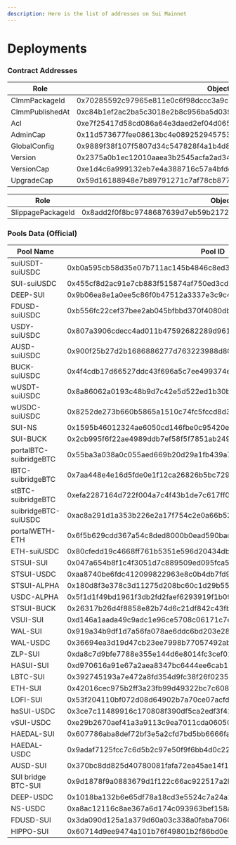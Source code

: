 ```yaml
---
description: Here is the list of addresses on Sui Mainnet
---
```


# Deployments

### Contract Addresses

| Role            | ObjectId                                                             |
| --------------- | -------------------------------------------------------------------- |
| ClmmPackageId   | 0x70285592c97965e811e0c6f98dccc3a9c2b4ad854b3594faab9597ada267b860   |
| ClmmPublishedAt | 0xc84b1ef2ac2ba5c3018e2b8c956ba5d0391e0e46d1daa1926d5a99a6a42526b4   |
| Acl             | 0xe7f25417d58cd086a64e3daed2ef04d065b606458becce33871f6d3e8b35db9d   |
| AdminCap        | 0x11d573677fee08613bc4e089252945753445ad710ac3e8e4b61d4f8281907118   |
| GlobalConfig    | 0x9889f38f107f5807d34c547828f4a1b4d814450005a4517a58a1ad476458abfc   |
| Version         | 0x2375a0b1ec12010aaea3b2545acfa2ad34cfbba03ce4b59f4c39e1e25eed1b2a   |
| VersionCap      | 0xe1d4c6a999132eb7e4a388716c57a4bfde3c6614d9e51aa209358c4fb45fabb1   |
| UpgradeCap      | 0x59d16188948e7b89791271c7af78cb877092b8858db44c9166b8af9dee55dcb4   |

| Role              | ObjectId                                                           |
| ----------------- | ------------------------------------------------------------------ |
| SlippagePackageId | 0x8add2f0f8bc9748687639d7eb59b2172ba09a0172d9e63c029e23a7dbdb6abe6 |

### Pools Data (Official)

| Pool Name              | Pool ID                                                            | coinXType                                                                          | coinYType                                                                        |
| ---------------------- | ------------------------------------------------------------------ | ---------------------------------------------------------------------------------- | -------------------------------------------------------------------------------- |
| suiUSDT-suiUSDC        | 0xb0a595cb58d35e07b711ac145b4846c8ed39772c6d6f6716d89d71c64384543b | 0x375f70cf2ae4c00bf37117d0c85a2c71545e6ee05c4a5c7d282cd66a4504b068::usdt::USDT     | 0xdba34672e30cb065b1f93e3ab55318768fd6fef66c15942c9f7cb846e2f900e7::usdc::USDC   |
| SUI-suiUSDC            | 0x455cf8d2ac91e7cb883f515874af750ed3cd18195c970b7a2d46235ac2b0c388 | 0x0000000000000000000000000000000000000000000000000000000000000002::sui::SUI       | 0xdba34672e30cb065b1f93e3ab55318768fd6fef66c15942c9f7cb846e2f900e7::usdc::USDC   |
| DEEP-SUI               | 0x9b06ea8e1a0ee5c86f0b47512a3337e3c9c4e235c4ec698d15b51b0a8ec3e5a9 | 0xdeeb7a4662eec9f2f3def03fb937a663dddaa2e215b8078a284d026b7946c270::deep::DEEP     | 0x0000000000000000000000000000000000000000000000000000000000000002::sui::SUI     |
| FDUSD-suiUSDC          | 0xb556fc22cef37bee2ab045bfbbd370f4080db5f6f2dd35a8eff3699ddf48e454 | 0xf16e6b723f242ec745dfd7634ad072c42d5c1d9ac9d62a39c381303eaa57693a::fdusd::FDUSD   | 0xdba34672e30cb065b1f93e3ab55318768fd6fef66c15942c9f7cb846e2f900e7::usdc::USDC   |
| USDY-suiUSDC           | 0x807a3906cdecc4ad011b47592682289d961415dfc1bfd4714c6572b1c8cccd9f | 0x960b531667636f39e85867775f52f6b1f220a058c4de786905bdf761e06a56bb::usdy::USDY     | 0xdba34672e30cb065b1f93e3ab55318768fd6fef66c15942c9f7cb846e2f900e7::usdc::USDC   |
| AUSD-suiUSDC           | 0x900f25b27d2b1686886277d763223988d802f3b6152d02872c382d4dce05e25b | 0x2053d08c1e2bd02791056171aab0fd12bd7cd7efad2ab8f6b9c8902f14df2ff2::ausd::AUSD     | 0xdba34672e30cb065b1f93e3ab55318768fd6fef66c15942c9f7cb846e2f900e7::usdc::USDC   |
| BUCK-suiUSDC           | 0x4f4cdb17d66527ddc43f696a5c7ee499374e38a6fbb58b236a7491cf63f4d133 | 0xce7ff77a83ea0cb6fd39bd8748e2ec89a3f41e8efdc3f4eb123e0ca37b184db2::buck::BUCK     | 0xdba34672e30cb065b1f93e3ab55318768fd6fef66c15942c9f7cb846e2f900e7::usdc::USDC   |
| wUSDT-suiUSDC          | 0x8a86062a0193c48b9d7c42e5d522ed1b30ba1010c72e0cd0dad1525036775c8b | 0xc060006111016b8a020ad5b33834984a437aaa7d3c74c18e09a95d48aceab08c::coin::COIN     | 0xdba34672e30cb065b1f93e3ab55318768fd6fef66c15942c9f7cb846e2f900e7::usdc::USDC   |
| wUSDC-suiUSDC          | 0x8252de273b660b5865a1510c74fc5fccd8d318a9ef95f938ea6e78eb2ae907c8 | 0x5d4b302506645c37ff133b98c4b50a5ae14841659738d6d733d59d0d217a93bf::coin::COIN     | 0xdba34672e30cb065b1f93e3ab55318768fd6fef66c15942c9f7cb846e2f900e7::usdc::USDC   |
| SUI-NS                 | 0x1595b46012324ae6050cd146fbe0c95420eb96f557eda462c93526c01e179735 | 0x0000000000000000000000000000000000000000000000000000000000000002::sui::SUI       | 0x5145494a5f5100e645e4b0aa950fa6b68f614e8c59e17bc5ded3495123a79178::ns::NS       |
| SUI-BUCK               | 0x2cb995f6f22ae4989ddb7ef58f5f7851ab2497291dfab00d2fc429bfc41b346c | 0x0000000000000000000000000000000000000000000000000000000000000002::sui::SUI       | 0xce7ff77a83ea0cb6fd39bd8748e2ec89a3f41e8efdc3f4eb123e0ca37b184db2::buck::BUCK   |
| portalBTC-suibridgeBTC | 0x55ba3a038a0c055aed669b20d29a1fb439a7128d8362523c36fc8e98462fd73e | 0x027792d9fed7f9844eb4839566001bb6f6cb4804f66aa2da6fe1ee242d896881::coin::COIN     | 0xaafb102dd0902f5055cadecd687fb5b71ca82ef0e0285d90afde828ec58ca96b::btc::BTC     |
| IBTC-suibridgeBTC      | 0x7aa448e4e16d5fde0e1f12ca26826b5bc72921bea5067f6f12fd7e298e2655f9 | 0x3e8e9423d80e1774a7ca128fccd8bf5f1f7753be658c5e645929037f7c819040::lbtc::LBTC     | 0xaafb102dd0902f5055cadecd687fb5b71ca82ef0e0285d90afde828ec58ca96b::btc::BTC     |
| stBTC-suibridgeBTC     | 0xefa2287164d722f004a7c4f43b1de7c617ff0081e42b0d24dbe752fb91c6350e | 0x5f496ed5d9d045c5b788dc1bb85f54100f2ede11e46f6a232c29daada4c5bdb6::coin::COIN     | 0xaafb102dd0902f5055cadecd687fb5b71ca82ef0e0285d90afde828ec58ca96b::btc::BTC     |
| suibridgeBTC-suiUSDC   | 0xac8a291d1a353b226e2a17f754c2e0a66b523bb16631c05b94f35ca965107747 | 0xaafb102dd0902f5055cadecd687fb5b71ca82ef0e0285d90afde828ec58ca96b::btc::BTC       | 0xdba34672e30cb065b1f93e3ab55318768fd6fef66c15942c9f7cb846e2f900e7::usdc::USDC   |
| portalWETH-ETH         | 0x6f5b629cdd367a54c8ded8000b0ead590badd04667e306aa30e11a61a0fc810b | 0xaf8cd5edc19c4512f4259f0bee101a40d41ebed738ade5874359610ef8eeced5::coin::COIN     | 0xd0e89b2af5e4910726fbcd8b8dd37bb79b29e5f83f7491bca830e94f7f226d29::eth::ETH     |
| ETH-suiUSDC            | 0x80cfedd19c4668ff761b5351e596d20434db14377342a542328c01b933ac0bf3 | 0xd0e89b2af5e4910726fbcd8b8dd37bb79b29e5f83f7491bca830e94f7f226d29::eth::ETH       | 0xdba34672e30cb065b1f93e3ab55318768fd6fef66c15942c9f7cb846e2f900e7::usdc::USDC   |
| STSUI-SUI              | 0x047a654b8f1c4f3051d7c889509ed095fca5c95c4423601ae8b4a98fc9bf454a | 0xd1b72982e40348d069bb1ff701e634c117bb5f741f44dff91e472d3b01461e55::stsui::STSUI   | 0x0000000000000000000000000000000000000000000000000000000000000002::sui::SUI     |
| STSUI-USDC             | 0xaa8740be6fdc412099822963e8c0b4db7fd93cea8dc6cd2b6cd13caff4e46840 | 0xd1b72982e40348d069bb1ff701e634c117bb5f741f44dff91e472d3b01461e55::stsui::STSUI   | 0xdba34672e30cb065b1f93e3ab55318768fd6fef66c15942c9f7cb846e2f900e7::usdc::USDC   |
| STSUI-ALPHA            | 0x180d8f3e378c3d11275d208bc60c1d29b55216afd08a10ce8034534cb1e32acf | 0xd1b72982e40348d069bb1ff701e634c117bb5f741f44dff91e472d3b01461e55::stsui::STSUI   | 0xfe3afec26c59e874f3c1d60b8203cb3852d2bb2aa415df9548b8d688e6683f93::alpha::ALPHA |
| USDC-ALPHA             | 0x5f1d1f49bd1961f3db2fd2faef6293919f1b09cd692958acfaa5722e3e3ae6d9 | 0xdba34672e30cb065b1f93e3ab55318768fd6fef66c15942c9f7cb846e2f900e7::usdc::USDC     | 0xfe3afec26c59e874f3c1d60b8203cb3852d2bb2aa415df9548b8d688e6683f93::alpha::ALPHA |
| STSUI-BUCK             | 0x26317b26d4f8858e82b74d6c21df842c43fbac6d94487f945cf39dacb63086a9 | 0xd1b72982e40348d069bb1ff701e634c117bb5f741f44dff91e472d3b01461e55::stsui::STSUI   | 0xce7ff77a83ea0cb6fd39bd8748e2ec89a3f41e8efdc3f4eb123e0ca37b184db2::buck::BUCK   |
| VSUI-SUI               | 0xd146a1aada49c9adc1e96ce5708c06171c7e784e63eb8455693ada96ad83c6cc | 0x549e8b69270defbfafd4f94e17ec44cdbdd99820b33bda2278dea3b9a32d3f55::cert::CERT     | 0x0000000000000000000000000000000000000000000000000000000000000002::sui::SUI     |
| WAL-SUI                | 0x919a34b9df1d7a56fa078ae6ddc6bd203e284974704d85721062d38ee3a6701a | 0x356a26eb9e012a68958082340d4c4116e7f55615cf27affcff209cf0ae544f59::wal::WAL       | 0x0000000000000000000000000000000000000000000000000000000000000002::sui::SUI     |
| WAL-USDC               | 0x36694ea3d19d47cb23ee7998b77057492ab5b18ffe0223ae2700d02423227124 | 0x356a26eb9e012a68958082340d4c4116e7f55615cf27affcff209cf0ae544f59::wal::WAL       | 0xdba34672e30cb065b1f93e3ab55318768fd6fef66c15942c9f7cb846e2f900e7::usdc::USDC   |
| ZLP-SUI                | 0xda8c7d9bfe7788e355e144d6e8014fc3cef0172350eec3de5ea4511f4eb4ec6d | 0xf7fade57462e56e2eff1d7adef32e4fd285b21fd81f983f407bb7110ca766cda::zlp::ZLP       | 0x0000000000000000000000000000000000000000000000000000000000000002::sui::SUI     |
| HASUI-SUI              | 0xd970616a91e67a2aea8347bc6444ee6cab11657718ff0c4b833d4f5de12efad0 | 0xbde4ba4c2e274a60ce15c1cfff9e5c42e41654ac8b6d906a57efa4bd3c29f47d::hasui::HASUI   | 0x0000000000000000000000000000000000000000000000000000000000000002::sui::SUI     |
| LBTC-SUI               | 0x392745193a7e472a8fd354d9fc38f26f023547566a4cda4864ee29a2c21f6fc8 | 0x3e8e9423d80e1774a7ca128fccd8bf5f1f7753be658c5e645929037f7c819040::lbtc::LBTC     | 0x0000000000000000000000000000000000000000000000000000000000000002::sui::SUI     |
| ETH-SUI                | 0x42016cec975b2ff3a23fb99d49322bc7c608a530faf7c7568c5b4afca564dde9 | 0xd0e89b2af5e4910726fbcd8b8dd37bb79b29e5f83f7491bca830e94f7f226d29::eth::ETH       | 0x0000000000000000000000000000000000000000000000000000000000000002::sui::SUI     |
| LOFI-SUI               | 0x53f204110bf072d08d64902b7a70ce07acfd7adfe6574da119f8ef56e635f44f | 0xf22da9a24ad027cccb5f2d496cbe91de953d363513db08a3a734d361c7c17503::LOFI::LOFI     | 0x0000000000000000000000000000000000000000000000000000000000000002::sui::SUI     |
| haSUI-USDC             | 0x3ce7c11489916c170808f390df5ca2edf3f422ba39cac2558e5a287a77aa5c3b | 0xbde4ba4c2e274a60ce15c1cfff9e5c42e41654ac8b6d906a57efa4bd3c29f47d::hasui::HASUI   | 0xdba34672e30cb065b1f93e3ab55318768fd6fef66c15942c9f7cb846e2f900e7::usdc::USDC   |
| vSUI-USDC              | 0xe29b2670aef41a3a9113c9ea7011cda06050207828908073ae6df82212589db1 | 0x549e8b69270defbfafd4f94e17ec44cdbdd99820b33bda2278dea3b9a32d3f55::cert::CERT     | 0xdba34672e30cb065b1f93e3ab55318768fd6fef66c15942c9f7cb846e2f900e7::usdc::USDC   |
| HAEDAL-SUI             | 0x607786aba8def72bf3e5a2cfd7bd5bb6666faf3b3ae77e1d4e6319074ad6d879 | 0x3a304c7feba2d819ea57c3542d68439ca2c386ba02159c740f7b406e592c62ea::haedal::HAEDAL | 0x0000000000000000000000000000000000000000000000000000000000000002::sui::SUI     |
| HAEDAL-USDC            | 0x9adaf7125fcc7c6d5b2c97e50f9f6bb4d0c221f6b2fd7b54152039a12cee3b38 | 0x3a304c7feba2d819ea57c3542d68439ca2c386ba02159c740f7b406e592c62ea::haedal::HAEDAL | 0xdba34672e30cb065b1f93e3ab55318768fd6fef66c15942c9f7cb846e2f900e7::usdc::USDC   |
| AUSD-SUI               | 0x370bc8dd825d40780081fafa72ea45ae14f15e3bc47667fdfdc9270541cc1e23 | 0x2053d08c1e2bd02791056171aab0fd12bd7cd7efad2ab8f6b9c8902f14df2ff2::ausd::AUSD     | 0x0000000000000000000000000000000000000000000000000000000000000002::sui::SUI     |
| SUI bridge BTC-SUI     | 0x9d1878f9a0883679d1f122c66ac922517a2b11673db161d8820c5aacd83750f9 | 0xaafb102dd0902f5055cadecd687fb5b71ca82ef0e0285d90afde828ec58ca96b::btc::BTC       | 0x0000000000000000000000000000000000000000000000000000000000000002::sui::SUI     |
| DEEP-USDC              | 0x1018ba132b6e65df78a18cd3e5524c7a24a13d445711e09cda065a28a22b616e | 0xdeeb7a4662eec9f2f3def03fb937a663dddaa2e215b8078a284d026b7946c270::deep::DEEP     | 0xdba34672e30cb065b1f93e3ab55318768fd6fef66c15942c9f7cb846e2f900e7::usdc::USDC   |
| NS-USDC                | 0xa8ac12116c8ae367a6d174c093963bef158a828f5d4be1789875d9909ad8e128 | 0x5145494a5f5100e645e4b0aa950fa6b68f614e8c59e17bc5ded3495123a79178::ns::NS         | 0xdba34672e30cb065b1f93e3ab55318768fd6fef66c15942c9f7cb846e2f900e7::usdc::USDC   |
| FDUSD-SUI              | 0x3da090d125a1a379d60a03c338a0faba706047387c4c525f4545cdca847c0b3b | 0xf16e6b723f242ec745dfd7634ad072c42d5c1d9ac9d62a39c381303eaa57693a::fdusd::FDUSD   | 0x0000000000000000000000000000000000000000000000000000000000000002::sui::SUI     |
| HIPPO-SUI              | 0x60714d9ee9474a101b76f49801b2f86bd0e1cd76c4b96f5ded39893c62678ab5 | 0x8993129d72e733985f7f1a00396cbd055bad6f817fee36576ce483c8bbb8b87b::sudeng::SUDENG | 0x0000000000000000000000000000000000000000000000000000000000000002::sui::SUI     |
